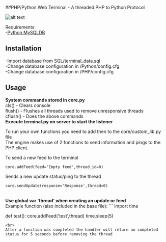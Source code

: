 ##PHP/Python Web Terminal - A threaded PHP to Python Protocol

![alt text](https://preview.ibb.co/i6V0HH/terminal.png)

Requirements:<br>
-<a href='https://pypi.python.org/pypi/MySQL-python/1.2.5'>Python MySQLDB</a>

## Installation
-Import database from SQL/terminal_data.sql<br>
-Change database configuration in /Python/config.cfg<br>
-Change database configuration in /PHP/config.cfg<br>

## Usage
<strong>System commands stored in core.py</strong><br>
cls() - Clears console<br>
flush() - Flushes all threads used to remove unresponsive threads<br>
cflush() - Does the above commands
<br>
<strong>Execute terminal.py on server to start the listener</strong><br>

To run your own functions you need to add then to the core/custom_lib.py file<br>
The engine makes use of 2 functions to send information and pings to the PHP client.

To send a new feed to the terminal<br>
```
core.addFeed(feed='Empty feed',thread_id=0)
```
Sends a new update status/ping to the thread<br>
```
core.sendUpdate(response='Response',thread=0)
```
<br>
<strong>Use global var 'thread' when creating an update or feed</strong>
<br>
Example function (also included in the base file):
```
import time

def test():
	core.addFeed('test',thread)
	time.sleep(5)
```
<br>
After a function was completed the handler will return an completed status for 5 seconds before removing the thread
